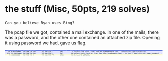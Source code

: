 # the stuff (Misc, 50pts, 219 solves)
	Can you believe Ryan uses Bing?

The pcap file we got, contained a mail exchange. In one of the mails, there was
a password, and the other one contained an attached zip file. Opening it using
password we had, gave us flag.

![screenshot](img.png)

